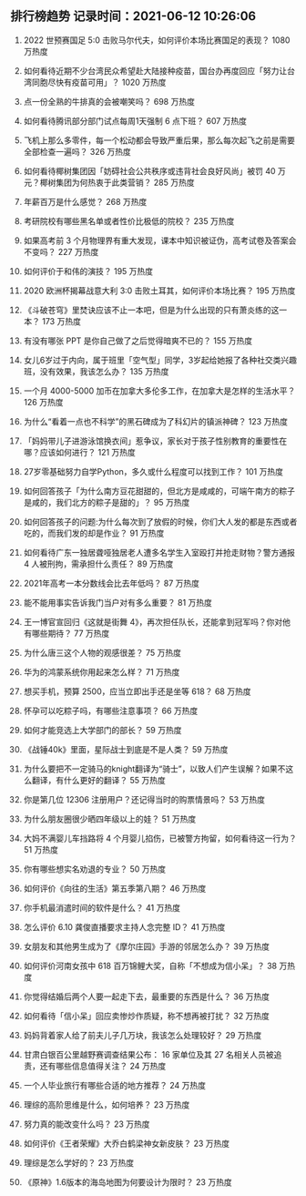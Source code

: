 
## 排行榜趋势 记录时间：2021-06-12 10:26:06
  
  1. 2022 世预赛国足 5:0 击败马尔代夫，如何评价本场比赛国足的表现？ 1080 万热度
    
  2. 如何看待近期不少台湾民众希望赴大陆接种疫苗，国台办再度回应「努力让台湾同胞尽快有疫苗可用」？ 1020 万热度
    
  3. 点一份全熟的牛排真的会被嘲笑吗？ 698 万热度
    
  4. 如何看待腾讯部分部门试点每周1天强制 6 点下班？ 607 万热度
    
  5. 飞机上那么多零件，每一个松动都会导致严重后果，那么每次起飞之前是需要全部检查一遍吗？ 326 万热度
    
  6. 如何看待椰树集团因「妨碍社会公共秩序或违背社会良好风尚」被罚 40 万元？椰树集团为何热衷于此类营销？ 285 万热度
    
  7. 年薪百万是什么感觉？ 268 万热度
    
  8. 考研院校有哪些黑名单或者性价比极低的院校？ 235 万热度
    
  9. 如果高考前 3 个月物理界有重大发现，课本中知识被证伪，高考试卷及答案会不变吗？ 227 万热度
    
  10. 如何评价于和伟的演技？ 195 万热度
    
  11. 2020 欧洲杯揭幕战意大利 3:0 击败土耳其，如何评价本场比赛？ 195 万热度
    
  12. 《斗破苍穹》里焚诀应该不止一本吧，但是为什么出现的只有萧炎练的这一本？ 173 万热度
    
  13. 有没有哪张 PPT 是你自己做了之后觉得暗爽不已的？ 155 万热度
    
  14. 女儿6岁过于内向，属于班里「空气型」同学，3岁起给她报了各种社交类兴趣班，没有效果，我该怎么办？ 135 万热度
    
  15. 一个月 4000-5000 加币在加拿大多伦多工作，在加拿大是怎样的生活水平？ 126 万热度
    
  16. 为什么“看着一点也不科学”的黑石碑成为了科幻片的镇派神碑？ 123 万热度
    
  17. 「妈妈带儿子进游泳馆换衣间」惹争议，家长对于孩子性别教育的重要性在哪？应该如何进行？ 121 万热度
    
  18. 27岁零基础努力自学Python，多久或什么程度可以找到工作？ 101 万热度
    
  19. 如何回答孩子「为什么南方豆花甜甜的，但北方是咸咸的，可端午南方的粽子是咸的，我们北方的粽子是甜的」？ 95 万热度
    
  20. 如何回答孩子的问题:为什么每次到了放假的时候，你们大人发的都是东西或者吃的，而我们发的却是作业？ 91 万热度
    
  21. 如何看待广东一独居聋哑独居老人遭多名学生入室殴打并抢走财物？警方通报 4 人被刑拘，需承担什么责任？ 89 万热度
    
  22. 2021年高考一本分数线会比去年低吗？ 87 万热度
    
  23. 能不能用事实告诉我门当户对有多么重要？ 81 万热度
    
  24. 王一博官宣回归《这就是街舞 4》，再次担任队长，还能拿到冠军吗？你对他有哪些期待？ 77 万热度
    
  25. 为什么唐三这个人物的观感很差？ 75 万热度
    
  26. 华为的鸿蒙系统你用起来怎么样？ 71 万热度
    
  27. 想买手机，预算 2500，应当立即出手还是坐等 618？ 68 万热度
    
  28. 怀孕可以吃粽子吗，有哪些注意事项？ 66 万热度
    
  29. 如何才能竞选上大学部门的部长？ 59 万热度
    
  30. 《战锤40k》里面，星际战士到底是不是人类？ 59 万热度
    
  31. 为什么要把不一定骑马的knight翻译为“骑士”，以致人们产生误解？如果不这么翻译，有什么更好的翻译？ 55 万热度
    
  32. 你是第几位 12306 注册用户？还记得当时的购票情景吗？ 53 万热度
    
  33. 为什么朋友圈很少晒四年级以上的娃？ 51 万热度
    
  34. 大妈不满婴儿车挡路将 4 个月婴儿掐伤，已被警方拘留，如何看待这一行为？ 51 万热度
    
  35. 你有哪些想实名劝退的专业？ 50 万热度
    
  36. 如何评价《向往的生活》第五季第八期？ 46 万热度
    
  37. 你手机最消遣时间的软件是什么？ 41 万热度
    
  38. 怎么评价 6.10 龚俊直播要求主持人念完整 ID？ 41 万热度
    
  39. 女朋友和其他男生成为了《摩尔庄园》手游的邻居怎么办？ 39 万热度
    
  40. 如何评价河南女孩中 618 百万锦鲤大奖，自称「不想成为信小呆」？ 38 万热度
    
  41. 你觉得结婚后两个人要一起走下去，最重要的东西是什么？ 36 万热度
    
  42. 如何看待「信小呆」回应卖惨炒作质疑，称不想再被打扰？ 32 万热度
    
  43. 妈妈背着家人给了前夫儿子几万块，我该怎么处理较好？ 29 万热度
    
  44. 甘肃白银百公里越野赛调查结果公布： 16 家单位及其 27 名相关人员被追责，还有哪些信息值得关注？ 24 万热度
    
  45. 一个人毕业旅行有哪些合适的地方推荐？ 24 万热度
    
  46. 理综的高阶思维是什么，如何培养？ 23 万热度
    
  47. 努力真的能改变什么吗？ 23 万热度
    
  48. 如何评价《王者荣耀》大乔白鹤梁神女新皮肤？ 23 万热度
    
  49. 理综是怎么学好的？ 23 万热度
    
  50. 《原神》1.6版本的海岛地图为何要设计为限时？ 23 万热度
    